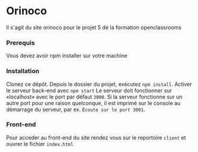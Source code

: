 # Orinoco

Il s'agit du site orinoco pour le projet 5 de la formation openclassrooms

### Prerequis

Vous devez avoir npm installer sur votre machine

### Installation

Clonez ce dépôt. Depuis le dossier du projet, exécutez `npm install`.
Activer le serveur back-end avec `npm start`
Le serveur doit fonctionner sur «localhost» avec le port par défaut `3000`. Si la
serveur fonctionne sur un autre port pour une raison quelconque, il est imprimé sur le
console au démarrage du serveur, par ex. `Écoute sur le port 3001`.

### Front-end

Pour acceder au front-end du site rendez vous sur le reportoire `client`
et ouvrer le fichier `index.html`
